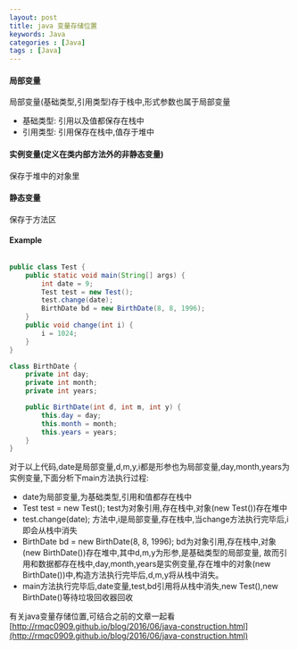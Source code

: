 ```yaml
---
layout: post
title: java 变量存储位置
keywords: Java
categories : [Java]
tags : [Java]
---
```


#### 局部变量
局部变量(基础类型,引用类型)存于栈中,形式参数也属于局部变量

* 基础类型: 引用以及值都保存在栈中
* 引用类型: 引用保存在栈中,值存于堆中

#### 实例变量(定义在类内部方法外的非静态变量)
保存于堆中的对象里

#### 静态变量 
保存于方法区

#### Example

```java

public class Test {
    public static void main(String[] args) {
        int date = 9;
        Test test = new Test();
        test.change(date);
        BirthDate bd = new BirthDate(8, 8, 1996);
    }
    public void change(int i) {
        i = 1024;
    }
}

class BirthDate {
    private int day;
    private int month;
    private int years;

    public BirthDate(int d, int m, int y) {
        this.day = day;
        this.month = month;
        this.years = years;
    }
}

```


对于以上代码,date是局部变量,d,m,y,i都是形参也为局部变量,day,month,years为实例变量,下面分析下main方法执行过程:

* date为局部变量,为基础类型,引用和值都存在栈中
* Test test = new Test();   test为对象引用,存在栈中,对象(new Test())存在堆中
* test.change(date);   方法中,i是局部变量,存在栈中,当change方法执行完毕后,i即会从栈中消失
* BirthDate bd = new BirthDate(8, 8, 1996);  bd为对象引用,存在栈中,对象(new BirthDate())存在堆中,其中d,m,y为形参,是基础类型的局部变量,
故而引用和数据都存在栈中,day,month,years是实例变量,存在堆中的对象(new BirthDate())中,构造方法执行完毕后,d,m,y将从栈中消失。
* main方法执行完毕后,date变量,test,bd引用将从栈中消失,new Test(),new BirthDate()等待垃圾回收器回收

有关java变量存储位置,可结合之前的文章一起看
[http://rmqc0909.github.io/blog/2016/06/java-construction.html](http://rmqc0909.github.io/blog/2016/06/java-construction.html)

